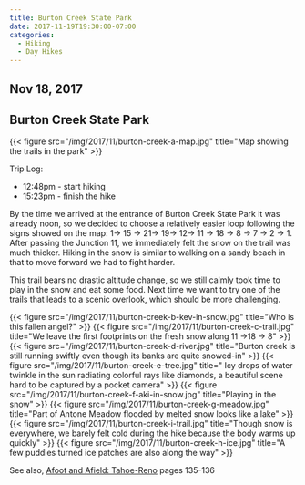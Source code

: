 ```yaml
---
title: Burton Creek State Park
date: 2017-11-19T19:30:00-07:00
categories:
  - Hiking
  - Day Hikes
---
```

## Nov 18, 2017
## Burton Creek State Park

{{< figure src="/img/2017/11/burton-creek-a-map.jpg" title="Map showing the trails in the park" >}}

Trip Log:

* 12:48pm - start hiking
* 15:23pm - finish the hike

By the time we arrived at the entrance of Burton Creek State Park it was already noon, so we decided to choose a relatively easier loop following the signs showed on the map: 1-> 15 -> 21-> 19-> 12-> 11 -> 18 -> 8 -> 7 -> 2 -> 1. After passing the Junction 11, we immediately felt the snow on the trail was much thicker. Hiking in the snow is similar to walking on a sandy beach in that to move forward we had to fight harder.

This trail bears no drastic altitude change, so we still calmly took time to play in the snow and eat some food. Next time we want to try one of the trails that leads to a scenic overlook, which should be more challenging.
<!--more-->

{{< figure src="/img/2017/11/burton-creek-b-kev-in-snow.jpg" title="Who is this fallen angel?" >}}
{{< figure src="/img/2017/11/burton-creek-c-trail.jpg" title="We leave the first footprints on the fresh snow along 11 ->18 -> 8" >}}
{{< figure src="/img/2017/11/burton-creek-d-river.jpg" title="Burton creek is still running swiftly even though its banks are quite snowed-in" >}}
{{< figure src="/img/2017/11/burton-creek-e-tree.jpg" title=" Icy drops of water twinkle in the sun radiating colorful rays like diamonds, a beautiful scene hard to be captured by a pocket camera" >}}
{{< figure src="/img/2017/11/burton-creek-f-aki-in-snow.jpg" title="Playing in the snow" >}}
{{< figure src="/img/2017/11/burton-creek-g-meadow.jpg" title="Part of Antone Meadow flooded by melted snow looks like a lake" >}}
{{< figure src="/img/2017/11/burton-creek-i-trail.jpg" title="Though snow is everywhere, we barely felt cold during the hike because the body warms up quickly" >}}
{{< figure src="/img/2017/11/burton-creek-h-ice.jpg" title="A few puddles turned ice patches are also along the way" >}}

See also, [Afoot and Afield: Tahoe-Reno](https://www.amazon.com/Afoot-Afield-Tahoe-Reno-Spectacular-Outings/dp/089997791X) pages 135-136
